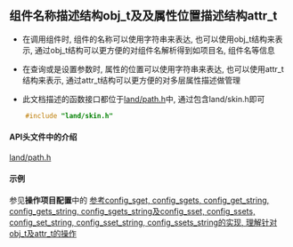 

## 组件名称描述结构obj_t及及属性位置描述结构attr_t

- 在调用组件时, 组件的名称可以使用字符串来表达, 也可以使用obj_t结构来表示, 通过obj_t结构可以更方便的对组件名解析得到如项目名, 组件名等信息

- 在查询或是设置参数时, 属性的位置可以使用字符串来表达, 也可以使用attr_t结构来表示, 通过attr_t结构可以更方便的对多层属性描述做管理

- 此文档描述的函数接口都位于[land/path.h](./include/land/path.h)中, 通过包含land/skin.h即可
```c
    #include "land/skin.h"
```


#### API头文件中的介绍

[land/path.h](./include/land/path.h)


#### 示例
参见**操作项目配置**中的 [参考config_sget, config_sgets, config_get_string, config_gets_string, config_sgets_string及config_sset, config_ssets, config_set_string, config_sset_string, config_ssets_string的实现, 理解针对obj_t及attr_t的操作](./project_config.md#参考configsget-configsgets-configgetstring-configgetsstring-configsgetsstring及configsset-configssets-configsetstring-configssetstring-configssetsstring的实现-理解针对objt及attrt的操作)